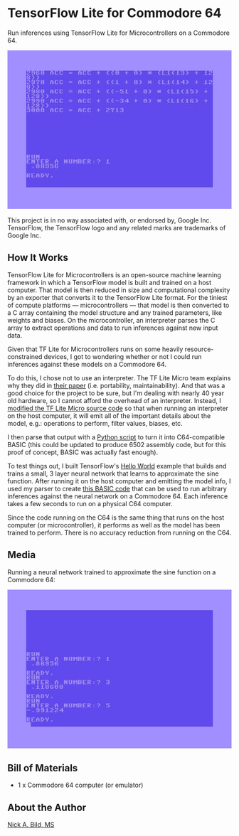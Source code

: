# TensorFlow Lite for Commodore 64

Run inferences using TensorFlow Lite for Microcontrollers on a Commodore 64.

![](https://raw.githubusercontent.com/nickbild/tflite_c64/main/media/screen1_lg.jpg)

This project is in no way associated with, or endorsed by, Google Inc.  TensorFlow, the TensorFlow logo and any related marks are trademarks of Google Inc.

## How It Works

TensorFlow Lite for Microcontrollers is an open-source machine learning framework in which a TensorFlow model is built and trained on a host computer.  That model is then reduced in size and computational complexity by an exporter that converts it to the TensorFlow Lite format.  For the tiniest of compute platforms — microcontrollers — that model is then converted to a C array containing the model structure and any trained parameters, like weights and biases.  On the microcontroller, an interpreter parses the C array to extract operations and data to run inferences against new input data.

Given that TF Lite for Microcontrollers runs on some heavily resource-constrained devices, I got to wondering whether or not I could run inferences against these models on a Commodore 64.

To do this, I chose not to use an interpreter.  The TF Lite Micro team explains why they did in [their paper](https://arxiv.org/pdf/2010.08678.pdf) (i.e. portability, maintainability).  And that was a good choice for the project to be sure, but I'm dealing with nearly 40 year old hardware, so I cannot afford the overhead of an interpreter.  Instead, I [modified the TF Lite Micro source code](https://github.com/nickbild/tflite_c64/tree/main/tflite-micro) so that when running an interpreter on the host computer, it will emit all of the important details about the model, e.g.: operations to perform, filter values, biases, etc.

I then parse that output with a [Python script](https://github.com/nickbild/tflite_c64/blob/main/parse_output_c64.py) to turn it into C64-compatible BASIC (this could be updated to produce 6502 assembly code, but for this proof of concept, BASIC was actually fast enough).

To test things out, I built TensorFlow's [Hello World](https://github.com/tensorflow/tflite-micro/tree/main/tensorflow/lite/micro/examples/hello_world) example that builds and trains a small, 3 layer neural network that learns to approximate the sine function.  After running it on the host computer and emitting the model info, I used my parser to create [this BASIC code](https://github.com/nickbild/tflite_c64/blob/main/neural_net.bas) that can be used to run arbitrary inferences against the neural network on a Commodore 64.  Each inference takes a few seconds to run on a physical C64 computer.

Since the code running on the C64 is the same thing that runs on the host computer (or microcontroller), it performs as well as the model has been trained to perform.  There is no accuracy reduction from running on the C64.

## Media

Running a neural network trained to approximate the sine function on a Commodore 64:

![](https://raw.githubusercontent.com/nickbild/tflite_c64/main/media/screen2_lg.jpg)

## Bill of Materials

- 1 x Commodore 64 computer (or emulator)

## About the Author

[Nick A. Bild, MS](https://nickbild79.firebaseapp.com/#!/)
